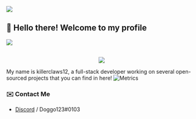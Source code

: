 ![](https://hit.yhype.me/github/profile?user_id=78247679)
## :wave: Hello there! Welcome to my profile
![](https://komarev.com/ghpvc/?username=killerclaws12)

<p align="center"><br>
  <a href="https://github.com/killerclaws12">
    <img src="https://lanyard.cnrad.dev/api/719660045817872394"/>
     </a>

My name is killerclaws12, a full-stack developer working on several open-sourced projects that you can find in here!
![Metrics](https://metrics.lecoq.io/killerclaws12?template=classic&languages=1&isocalendar=1&activity=1&pagespeed=1&isocalendar.duration=half-year&languages.limit=8&languages.sections=most-used&languages.colors=github&languages.threshold=0%25&languages.indepth=false&languages.analysis.timeout=15&languages.categories=markup%2C%20programming&languages.recent.categories=markup%2C%20programming&languages.recent.load=300&languages.recent.days=14&activity.limit=5&activity.load=300&activity.days=14&activity.filter=all&activity.visibility=all&activity.timestamps=false&pagespeed.url=https%3A%2F%2Fpogy.xyz&pagespeed.detailed=false&pagespeed.screenshot=false&config.timezone=EST%2FBeirut)

### ✉️ Contact Me

- [Discord](https://discord.com/users/719660045817872394) / Doggo123#0103
